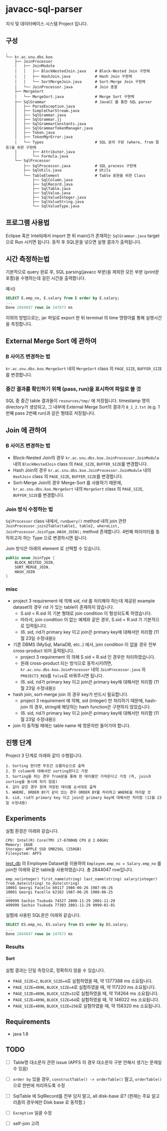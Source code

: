 # javacc-sql-parser

지식 및 데이터베이스 시스템 Project 입니다.


## 구성

```
.
└── kr.ac.snu.dbs.koo
    ├── JoinProcessor
    │   ├── JoinModule
    │   │   ├── BlockNestedJoin.java    # Block-Nested Join 구현체
    │   │   ├── HashJoin.java           # Hash Join 구현체
    │   │   └── SortMergeJoin.java      # Sort-Merge Join 구현체
    │   └── JoinProcessor.java          # Join 총괄 
    ├── MergeSort                       
    │   └── MergeSort.java              # Merge Sort 구현체
    ├── SqlGrammar                      # JavaCC 를 통한 SQL parser
    │   ├── ParseException.java
    │   ├── SimpleCharStream.java
    │   ├── SqlGrammar.java
    │   ├── SqlGrammar.jj
    │   ├── SqlGrammarConstants.java
    │   ├── SqlGrammarTokenManager.java
    │   ├── Token.java
    │   ├── TokenMgrError.java
    │   └── Types                       # SQL 문의 구문 (where, from 절 등)을 위한 구현체
    │       ├── Attributer.java
    │       └── Formula.java
    └── SqlProcessor                    
        ├── SqlProcessor.java           # SQL process 구현체
        ├── SqlUtils.java               # Utils
        └── TableElement                # Table 표현을 위한 Class
            ├── SqlColumn.java
            ├── SqlRecord.java
            ├── SqlTable.java
            ├── SqlValue.java
            ├── SqlValueInteger.java
            ├── SqlValueString.java
            └── SqlValueType.java
```  
    
## 프로그램 사용법

Eclipse 혹은 Intellij에서 import 한 뒤 main()가 존재하는 `SqlGrammar.java` target으로 Run 시키면 됩니다. 동작 후 SQL문을 넣으면 실행 결과가 출력됩니다.

## 시간 측정하는법

기본적으로 query 완료 후, SQL parsing(javacc 부분)을 제외한 모든 부분 (print문 포함)을 수행하는데 걸린 시간을 출력합니다.

예시)
``` sql
SELECT E.emp_no, E.salary from E order by E.salary;
...
Done 2844047 rows in 147673 ms
```

이외의 방법으로는, jar 파일로 export 한 뒤 terminal 의 time 명령어를 통해 실행시간을 측정합니다.


## External Merge Sort 에 관하여

### B 사이즈 변경하는 법

`kr.ac.snu.dbs.koo.MergeSort` 내의 `MergeSort` class 의 `PAGE_SIZE`, `BUFFER_SIZE`를 변경합니다.

### 중간 결과를 확인하기 위해 (pass, run)을 표시하여 파일로 쓸 것

SQL 중 중간 table 결과들이 `resources/tmp/` 에 저장됩니다.
timestamp 명의 directory가 생성되고, 그 내부에 External Merge Sort의 결과가 `B_1_2.txt` (e.g. 1번째 pass 2번째 run)과 같은 형태로 저장됩니다.


## Join 에 관하여

### B 사이즈 변경하는 법

- Block-Nested Join의 경우 `kr.ac.snu.dbs.koo.JoinProcessor.JoinModule` 내의 `BlockNestedJoin` class 의 `PAGE_SIZE`, `BUFFER_SIZE`를 변경합니다.
- Hash Join의 경우 `kr.ac.snu.dbs.koo.JoinProcessor.JoinModule` 내의 `HashJoin` class 의 `PAGE_SIZE`, `BUFFER_SIZE`를 변경합니다.
- Sort-Merge Join의 경우 Merge-Sort 를 사용하기 때문에, `kr.ac.snu.dbs.koo.MergeSort` 내의 `MergeSort` class 의 `PAGE_SIZE`, `BUFFER_SIZE`를 변경합니다.


### Join 방식 수정하는 법

`SqlProcessor` class 내에서, `runQuery()` method 내의 join 관련 `JoinProcessor.join2Table(table1, table2, whereList, JoinProcessor.JoinType.HASH_JOIN);` method 존재합니다.
4번째 파라미터를 동작하고자 하는 Type 으로 변경하시면 됩니다.

Join 방식은 아래의 element 로 선택할 수 있습니다.

``` java
public enum JoinType {
    BLOCK_NESTED_JOIN,
    SORT_MERGE_JOIN,
    HASH_JOIN
}
```


### misc

- project 3 requirement 에 의해 sid, rid 를 처리해야 하는데 제공된 example dataset의 경우 rid 가 있는 table이 존재하지 않습니다.
  - S.sid = R.sid 의 기본 형태로 join condition 이 형성되도록 하였습니다.
  - 따라서, join condition 이 없는 예제와 같은 경우, S.sid = R.sid 가 기본적으로 입력됩니다.
  - (6. sid, rid가 primary key 이고 join은 primary key에 대해서만 처리함 (11월 23일 수정내용))
- 기존 DBMS (MySql, MariaDB, etc..) 에서, join condition 이 없을 경우 전부 cross-product 되어 출력됩니다.
  - project 3 requirement 의 의해 S.sid = R.sid 인 경우만 처리하였습니다.
  - 원래 cross-product 되는 방식으로 동작시키려면, `kr.ac.snu.dbs.koo.JoinProcessor` 내의 `JoinProcessor.java` 의 `PROJECT3_REQ`를 `false`로 바꿔주시면 됩니다.
  - (6. sid, rid가 primary key 이고 join은 primary key에 대해서만 처리함 (11월 23일 수정내용))
- hash join, sort-merge join 의 경우 key가 반드시 필요합니다. 
  - project 3 requirement 에 의해, sid (integer) 만 처리하기 때문에, hash-join 의 경우, string에 해당하는 hash function은 구현하지 않았습니다. 
  - (6. sid, rid가 primary key 이고 join은 primary key에 대해서만 처리함 (11월 23일 수정내용)) 
- join 이 동작될 때에는 table name 에 영문자만 들어가야 합니다. 


## 진행 단계

Project 3 단계로 아래와 같이 수행됩니다. 

```
1. Sorting 한다면 무조건 오름차순으로 출력
2. 한 column에 대해서만 sorting한다고 가정
3. Sorting을 하는 경우 from문을 통해 한 테이블만 가져온다고 가정 (즉, join과 sorting을 동시에 하지 않음)
4. 값이 같은 경우 원래 저장된 테이블 순서대로 출력 
5. WHERE, ORDER BY가 같이 있는 경우 ORDER BY를 처리하고 WHERE을 처리할 것
6. sid, rid가 primary key 이고 join은 primary key에 대해서만 처리함 (11월 23일 수정내용)
```

## Experiments

실험 환경은 아래와 같습니다.

```
CPU: Intel(R) Core(TM) i7-6700HQ CPU @ 2.60GHz
Memory: 16GB
Storage: APPLE SSD SM0256L (250GB)
Filesystem: APFS
```

[test_db](https://github.com/datacharmer/test_db) 의 Employee Dataset을 이용하여 `Employee.emp_no = Salary.emp_no` 를 join한 아래와 같은 table을 사용하였습니다. 총 2844047 row입니다.
```
emp_no(integer) first_name(string) last_name(string) salary(integer) from_date(string) to_date(string)
10001 Georgi Facello 60117 1986-06-26 1987-06-26
10001 Georgi Facello 62102 1987-06-26 1988-06-25
...
499999 Sachin Tsukuda 74327 2000-11-29 2001-11-29
499999 Sachin Tsukuda 77303 2001-11-29 9999-01-01
```

실험에 사용된 SQL문은 아래와 같습니다.
```sql
SELECT ES.emp_no, ES.salary from ES order by ES.salary;
...
Done 2844047 rows in 147673 ms
```

### Results

#### Sort

실험 결과는 단일 측정으로, 정확하지 않을 수 있습니다.

- `PAGE_SIZE=2`, `BLOCK_SIZE=4`로 실험하였을 때, 약 1377388 ms 소요됩니다.
- `PAGE_SIZE=4096`, `BLOCK_SIZE=4`로 실험하였을 때, 약 117220 ms 소요됩니다.
- `PAGE_SIZE=4096`, `BLOCK_SIZE=32`로 실험하였을 때, 약 114264 ms 소요됩니다.
- `PAGE_SIZE=4096`, `BLOCK_SIZE=64`로 실험하였을 때, 약 146022 ms 소요됩니다.
- `PAGE_SIZE=4096`, `BLOCK_SIZE=256`로 실험하였을 때, 약 158320 ms 소요됩니다.


## Requirements 

- java 1.8


## TODO
- [ ] Table명 대소문자 관련 issue (APFS 의 경우 대소문자 구분 안해서 생기는 문제일 수 있음)
- [ ] `order by` 있을 경우, `constructTable() -> orderTable()` 말고, `orderTable()` 으로 한번에 처리하도록 수정
- [ ] SqlTable 에 SqlRecord를 전부 담지 말고, all disk-base 로? (현재는 주요 알고리즘의 경우에만 Disk base 로 동작함.)
- [ ] `Exception` 일괄 수정
- [ ] self-join 고려

